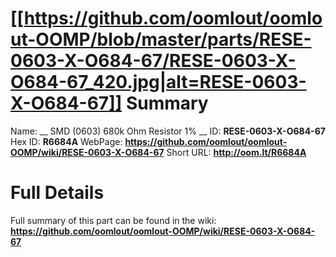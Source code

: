 
[[https://github.com/oomlout/oomlout-OOMP/blob/master/parts/RESE-0603-X-O684-67/RESE-0603-X-O684-67_420.jpg|alt=RESE-0603-X-O684-67]] 
Summary
=================

Name: __ SMD (0603) 680k Ohm Resistor 1% __
ID: __RESE-0603-X-O684-67__
Hex ID: __R6684A__
WebPage: __https://github.com/oomlout/oomlout-OOMP/wiki/RESE-0603-X-O684-67__
Short URL: __http://oom.lt/R6684A__

Full Details
==========================
Full summary of this part can be found in the wiki:   
__https://github.com/oomlout/oomlout-OOMP/wiki/RESE-0603-X-O684-67__   

